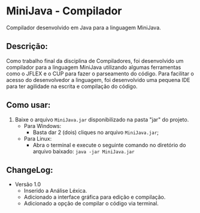 MiniJava - Compilador
======
Compilador desenvolvido em Java para a linguagem MiniJava.

Descrição:
-----------
Como trabalho final da disciplina de Compiladores, foi desenvolvido um compilador para a linguagem MiniJava utilizando algumas ferramentas como o JFLEX e o CUP para fazer o parseamento do código. Para facilitar o acesso do desenvolvedor a linguagem, foi desenvolvido uma pequena IDE para ter agilidade na escrita e compilação do código.

Como usar:
-----------
1. Baixe o arquivo `MiniJava.jar` disponibilizado na pasta "jar" do projeto.
    - Para Windows:
        - Basta dar 2 (dois) cliques no arquivo `MiniJava.jar`;
    - Para Linux:
        - Abra o terminal e execute o seguinte comando no diretório do arquivo baixado: `java -jar MiniJava.jar`

ChangeLog:
-----------
- Versão 1.0
    - Inserido a Análise Léxica.
    - Adicionado a interface gráfica para edição e compilação.
    - Adicionado a opção de compilar o código via terminal.
    

